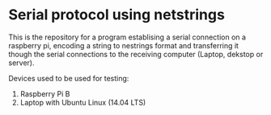 # Serial protocol using netstrings
This is the repository for a program establising a serial connection on a raspberry pi, encoding a string to nestrings format and transferring it though the serial connections to the receiving computer (Laptop, dekstop or server).

Devices used to be used for testing:
  1. Raspberry Pi B
  2. Laptop with Ubuntu Linux (14.04 LTS)
